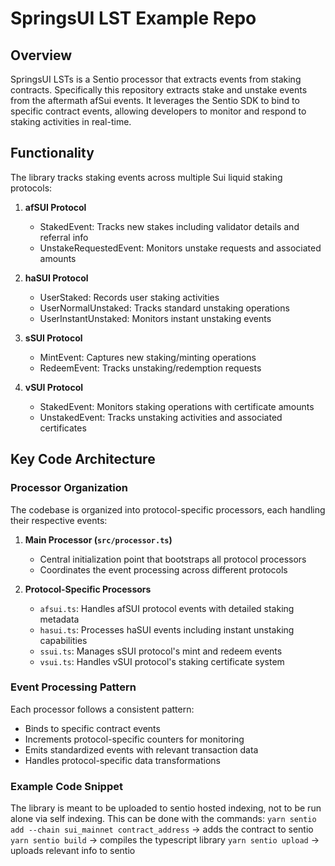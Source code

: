 # SpringsUI LST Example Repo

## Overview

SpringsUI LSTs is a Sentio processor that extracts events from staking contracts. Specifically this repository extracts stake and unstake events from the aftermath afSui events. It leverages the Sentio SDK to bind to specific contract events, allowing developers to monitor and respond to staking activities in real-time.

## Functionality

The library tracks staking events across multiple Sui liquid staking protocols:

1. **afSUI Protocol**
   - StakedEvent: Tracks new stakes including validator details and referral info
   - UnstakeRequestedEvent: Monitors unstake requests and associated amounts

2. **haSUI Protocol**
   - UserStaked: Records user staking activities
   - UserNormalUnstaked: Tracks standard unstaking operations
   - UserInstantUnstaked: Monitors instant unstaking events

3. **sSUI Protocol**
   - MintEvent: Captures new staking/minting operations
   - RedeemEvent: Tracks unstaking/redemption requests

4. **vSUI Protocol**
   - StakedEvent: Monitors staking operations with certificate amounts
   - UnstakedEvent: Tracks unstaking activities and associated certificates

## Key Code Architecture

### Processor Organization

The codebase is organized into protocol-specific processors, each handling their respective events:

1. **Main Processor (`src/processor.ts`)**
   - Central initialization point that bootstraps all protocol processors
   - Coordinates the event processing across different protocols

2. **Protocol-Specific Processors**
   - `afsui.ts`: Handles afSUI protocol events with detailed staking metadata
   - `hasui.ts`: Processes haSUI events including instant unstaking capabilities
   - `ssui.ts`: Manages sSUI protocol's mint and redeem events
   - `vsui.ts`: Handles vSUI protocol's staking certificate system

### Event Processing Pattern

Each processor follows a consistent pattern:
- Binds to specific contract events
- Increments protocol-specific counters for monitoring
- Emits standardized events with relevant transaction data
- Handles protocol-specific data transformations

### Example Code Snippet
The library is meant to be uploaded to sentio hosted indexing, not to be run alone via self indexing. This can be done with the commands:
`yarn sentio add --chain sui_mainnet contract_address` -> adds the contract to sentio
`yarn sentio build` -> compiles the typescript library
`yarn sentio upload` -> uploads relevant info to sentio